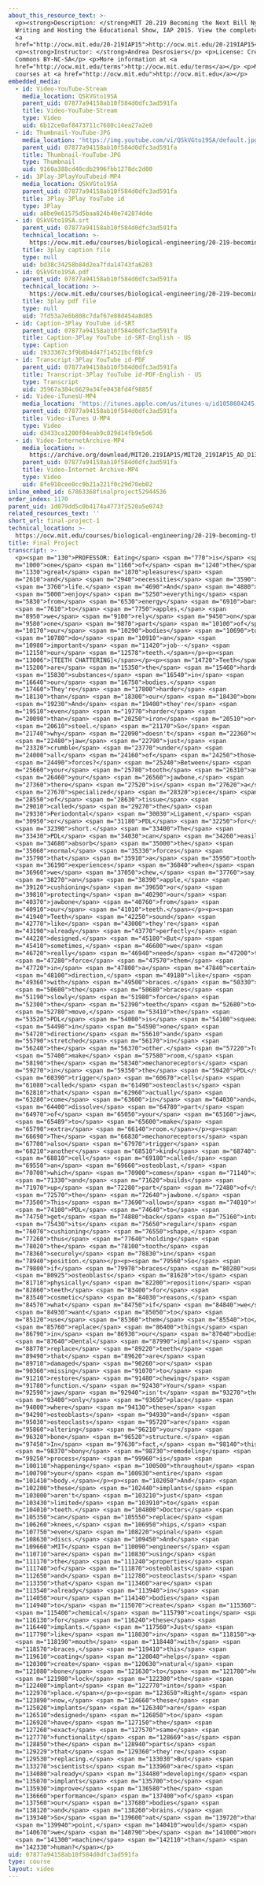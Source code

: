 ```yaml
---
about_this_resource_text: >-
  <p><strong>Description: </strong>MIT 20.219 Becoming the Next Bill Nye:
  Writing and Hosting the Educational Show, IAP 2015. View the complete course:
  <a
  href="http://ocw.mit.edu/20-219IAP15">http://ocw.mit.edu/20-219IAP15</a>.</p>
  <p><strong>Instructor: </strong>Andrea Desrosiers</p> <p>License: Creative
  Commons BY-NC-SA</p> <p>More information at <a
  href="http://ocw.mit.edu/terms">http://ocw.mit.edu/terms</a></p> <p>More
  courses at <a href="http://ocw.mit.edu">http://ocw.mit.edu</a></p>
embedded_media:
  - id: Video-YouTube-Stream
    media_location: QSkVGto19SA
    parent_uid: 07877a94158ab10f584d0dfc3ad591fa
    title: Video-YouTube-Stream
    type: Video
    uid: 6b12ce0af8473711c7680c14ea27a2e8
  - id: Thumbnail-YouTube-JPG
    media_location: 'https://img.youtube.com/vi/QSkVGto19SA/default.jpg'
    parent_uid: 07877a94158ab10f584d0dfc3ad591fa
    title: Thumbnail-YouTube-JPG
    type: Thumbnail
    uid: 9160a388cd40cdb2996fbb1278dc2d00
  - id: 3Play-3PlayYouTubeid-MP4
    media_location: QSkVGto19SA
    parent_uid: 07877a94158ab10f584d0dfc3ad591fa
    title: 3Play-3Play YouTube id
    type: 3Play
    uid: a8be9e61575d5baa824b40e742874d4e
  - id: QSkVGto19SA.srt
    parent_uid: 07877a94158ab10f584d0dfc3ad591fa
    technical_location: >-
      https://ocw.mit.edu/courses/biological-engineering/20-219-becoming-the-next-bill-nye-writing-and-hosting-the-educational-show-january-iap-2015/student-projects/andrea-desrosierss-project/final-project-1/QSkVGto19SA.srt
    title: 3play caption file
    type: null
    uid: bd38c34258b84d2ea7fda14743fa6203
  - id: QSkVGto19SA.pdf
    parent_uid: 07877a94158ab10f584d0dfc3ad591fa
    technical_location: >-
      https://ocw.mit.edu/courses/biological-engineering/20-219-becoming-the-next-bill-nye-writing-and-hosting-the-educational-show-january-iap-2015/student-projects/andrea-desrosierss-project/final-project-1/QSkVGto19SA.pdf
    title: 3play pdf file
    type: null
    uid: 7fd53a7e6b808c7daf67e88d454a8d85
  - id: Caption-3Play YouTube id-SRT
    parent_uid: 07877a94158ab10f584d0dfc3ad591fa
    title: Caption-3Play YouTube id-SRT-English - US
    type: Caption
    uid: 1933367c3f9b8b4d47f14521bcf8bfc9
  - id: Transcript-3Play YouTube id-PDF
    parent_uid: 07877a94158ab10f584d0dfc3ad591fa
    title: Transcript-3Play YouTube id-PDF-English - US
    type: Transcript
    uid: 35967a384c6629a34fe0438fd4f9885f
  - id: Video-iTunesU-MP4
    media_location: 'https://itunes.apple.com/us/itunes-u/id1058604245'
    parent_uid: 07877a94158ab10f584d0dfc3ad591fa
    title: Video-iTunes U-MP4
    type: Video
    uid: d3433ca1200f04eab9c029d14fb9e5d6
  - id: Video-InternetArchive-MP4
    media_location: >-
      https://archive.org/download/MIT20.219IAP15/MIT20_219IAP15_AD_D13_Final_Project_360p.mp4
    parent_uid: 07877a94158ab10f584d0dfc3ad591fa
    title: Video-Internet Archive-MP4
    type: Video
    uid: 8fe910cee0cc9b21a221f0c29d70eb02
inline_embed_id: 67863368finalproject52944536
order_index: 1170
parent_uid: 1d079dd5c0b4174a4773f2520a5e0743
related_resources_text: ''
short_url: final-project-1
technical_location: >-
  https://ocw.mit.edu/courses/biological-engineering/20-219-becoming-the-next-bill-nye-writing-and-hosting-the-educational-show-january-iap-2015/student-projects/andrea-desrosierss-project/final-project-1
title: Final Project
transcript: >-
  <p><span m="130">PROFESSOR: Eating</span> <span m="770">is</span> <span
  m="1000">one</span> <span m="1160">of</span> <span m="1240">the</span> <span
  m="1330">great</span> <span m="1870">pleasures</span> <span
  m="2610">and</span> <span m="2940">necessities</span> <span m="3590">of</span>
  <span m="3760">life.</span> <span m="4690">And</span> <span m="4880">to</span>
  <span m="5000">enjoy</span> <span m="5250">everything</span> <span
  m="5830">from</span> <span m="6530">energy</span> <span m="6910">bars</span>
  <span m="7610">to</span> <span m="7750">apples,</span> <span
  m="8950">we</span> <span m="9100">rely</span> <span m="9450">on</span> <span
  m="9580">one</span> <span m="9870">part</span> <span m="10100">of</span> <span
  m="10170">our</span> <span m="10290">bodies</span> <span m="10690">to</span>
  <span m="10780">do</span> <span m="10910">an</span> <span
  m="10980">important</span> <span m="11420">job--</span> <span
  m="12150">our</span> <span m="12578">teeth.</span></p><p><span
  m="13006">[TEETH CHATTERING]</span></p><p><span m="14720">Teeth</span> <span
  m="15200">are</span> <span m="15350">the</span> <span m="15460">hardest</span>
  <span m="15830">substances</span> <span m="16540">in</span> <span
  m="16640">our</span> <span m="16750">bodies.</span> <span
  m="17460">They're</span> <span m="17800">harder</span> <span
  m="18130">than</span> <span m="18300">our</span> <span m="18430">bones.</span>
  <span m="19230">And</span> <span m="19400">they're</span> <span
  m="19510">even</span> <span m="19770">harder</span> <span
  m="20090">than</span> <span m="20250">iron</span> <span m="20510">or</span>
  <span m="20610">steel.</span> <span m="21170">So</span> <span
  m="21740">why</span> <span m="22090">doesn't</span> <span m="22360">our</span>
  <span m="22480">jaw</span> <span m="22790">just</span> <span
  m="23320">crumble</span> <span m="23770">under</span> <span
  m="24000">all</span> <span m="24160">of</span> <span m="24250">those</span>
  <span m="24490">forces?</span> <span m="25240">Between</span> <span
  m="25660">your</span> <span m="25780">tooth</span> <span m="26310">and</span>
  <span m="26460">your</span> <span m="26560">jawbone,</span> <span
  m="27360">there</span> <span m="27520">is</span> <span m="27620">a</span>
  <span m="27670">specialized</span> <span m="28320">piece</span> <span
  m="28550">of</span> <span m="28630">tissue</span> <span
  m="29010">called</span> <span m="29270">the</span> <span
  m="29330">Periodontal</span> <span m="30030">Ligament,</span> <span
  m="30950">or</span> <span m="31180">PDL</span> <span m="32250">for</span>
  <span m="32390">short.</span> <span m="33400">The</span> <span
  m="33430">PDL</span> <span m="34030">can</span> <span m="34260">easily</span>
  <span m="34680">absorb</span> <span m="35000">the</span> <span
  m="35060">normal</span> <span m="35330">forces</span> <span
  m="35790">that</span> <span m="35910">a</span> <span m="35950">tooth</span>
  <span m="36190">experiences</span> <span m="36840">when</span> <span
  m="36960">we</span> <span m="37050">chew,</span> <span m="37760">say,</span>
  <span m="38270">an</span> <span m="38390">apple,</span> <span
  m="39120">cushioning</span> <span m="39650">or</span> <span
  m="39810">protecting</span> <span m="40290">our</span> <span
  m="40370">jawbone</span> <span m="40760">from</span> <span
  m="40910">our</span> <span m="41010">teeth.</span></p><p><span
  m="41940">Teeth</span> <span m="42250">sound</span> <span
  m="42770">like</span> <span m="43000">they're</span> <span
  m="43190">already</span> <span m="43770">perfectly</span> <span
  m="44220">designed.</span> <span m="45180">But</span> <span
  m="45410">sometimes,</span> <span m="46600">we</span> <span
  m="46720">really</span> <span m="46940">need</span> <span m="47200">to</span>
  <span m="47280">force</span> <span m="47570">them</span> <span
  m="47720">in</span> <span m="47800">a</span> <span m="47840">certain</span>
  <span m="48100">direction,</span> <span m="49180">like</span> <span
  m="49360">with</span> <span m="49500">braces.</span> <span m="50330">As</span>
  <span m="50600">the</span> <span m="50680">braces</span> <span
  m="51190">slowly</span> <span m="51980">force</span> <span
  m="52300">the</span> <span m="52390">teeth</span> <span m="52680">to</span>
  <span m="52780">move,</span> <span m="53410">the</span> <span
  m="53520">PDL</span> <span m="54000">is</span> <span m="54100">squeezed</span>
  <span m="54490">in</span> <span m="54590">one</span> <span
  m="54720">direction</span> <span m="55610">and</span> <span
  m="55790">stretched</span> <span m="56170">in</span> <span
  m="56240">the</span> <span m="56370">other.</span> <span m="57220">To</span>
  <span m="57400">make</span> <span m="57580">room,</span> <span
  m="58190">the</span> <span m="58340">mechanoreceptors</span> <span
  m="59270">in</span> <span m="59350">the</span> <span m="59420">PDL</span>
  <span m="60390">trigger</span> <span m="60670">cells</span> <span
  m="61080">called</span> <span m="61490">osteoclasts</span> <span
  m="62810">that</span> <span m="62960">actually</span> <span
  m="63280">come</span> <span m="63600">in</span> <span m="64030">and</span>
  <span m="64400">dissolve</span> <span m="64780">part</span> <span
  m="64970">of</span> <span m="65050">your</span> <span m="65160">jaw</span>
  <span m="65489">to</span> <span m="65600">make</span> <span
  m="65790">extra</span> <span m="66140">room.</span></p><p><span
  m="66690">The</span> <span m="66830">mechanoreceptors</span> <span
  m="67700">also</span> <span m="67970">trigger</span> <span
  m="68210">another</span> <span m="68510">kind</span> <span m="68740">of</span>
  <span m="68810">cell</span> <span m="69180">called</span> <span
  m="69550">an</span> <span m="69660">osteoblast,</span> <span
  m="70700">which</span> <span m="70900">comes</span> <span m="71140">in</span>
  <span m="71330">and</span> <span m="71620">builds</span> <span
  m="71970">up</span> <span m="72280">part</span> <span m="72480">of</span>
  <span m="72570">the</span> <span m="72640">jawbone.</span> <span
  m="73500">This</span> <span m="73690">allows</span> <span m="74010">the</span>
  <span m="74100">PDL</span> <span m="74640">to</span> <span
  m="74750">get</span> <span m="74880">back</span> <span m="75160">into</span>
  <span m="75430">its</span> <span m="75650">regular</span> <span
  m="76070">cushioning</span> <span m="76550">shape,</span> <span
  m="77260">thus</span> <span m="77640">holding</span> <span
  m="78020">the</span> <span m="78100">tooth</span> <span
  m="78360">securely</span> <span m="78830">in</span> <span
  m="78940">position.</span></p><p><span m="79560">So</span> <span
  m="79800">if</span> <span m="79970">braces</span> <span m="80280">use</span>
  <span m="80925">osteoblasts</span> <span m="81620">to</span> <span
  m="81710">physically</span> <span m="82200">reposition</span> <span
  m="82860">teeth</span> <span m="83400">for</span> <span
  m="83540">cosmetic</span> <span m="84030">reasons,</span> <span
  m="84570">what</span> <span m="84750">if</span> <span m="84840">we</span>
  <span m="84930">want</span> <span m="85050">to</span> <span
  m="85120">use</span> <span m="85360">them</span> <span m="85540">to</span>
  <span m="85760">replace</span> <span m="86400">things</span> <span
  m="86790">in</span> <span m="86930">our</span> <span m="87040">bodies?</span>
  <span m="87640">Dental</span> <span m="87990">implants</span> <span
  m="88770">replace</span> <span m="89220">teeth</span> <span
  m="89490">that</span> <span m="89620">are</span> <span
  m="89710">damaged</span> <span m="90260">or</span> <span
  m="90360">missing</span> <span m="91070">to</span> <span
  m="91210">restore</span> <span m="91480">chewing</span> <span
  m="91780">function.</span> <span m="92430">Your</span> <span
  m="92590">jaw</span> <span m="92940">isn't</span> <span m="93270">the</span>
  <span m="93400">only</span> <span m="93650">place</span> <span
  m="94000">where</span> <span m="94130">these</span> <span
  m="94290">osteoblasts</span> <span m="94930">and</span> <span
  m="95030">osteoclasts</span> <span m="95720">are</span> <span
  m="95860">altering</span> <span m="96210">your</span> <span
  m="96320">bone</span> <span m="96520">structure.</span> <span
  m="97450">In</span> <span m="97630">fact,</span> <span m="98140">this</span>
  <span m="98370">bony</span> <span m="98730">remodeling</span> <span
  m="99250">process</span> <span m="99960">is</span> <span
  m="100110">happening</span> <span m="100500">throughout</span> <span
  m="100790">your</span> <span m="100930">entire</span> <span
  m="101410">body.</span></p><p><span m="102050">And</span> <span
  m="102200">these</span> <span m="102440">implants</span> <span
  m="103000">aren't</span> <span m="103210">just</span> <span
  m="103430">limited</span> <span m="103910">to</span> <span
  m="104010">teeth.</span> <span m="104800">Doctors</span> <span
  m="105350">can</span> <span m="105550">replace</span> <span
  m="106260">knees,</span> <span m="106950">hips,</span> <span
  m="107750">even</span> <span m="108220">spinal</span> <span
  m="108630">discs.</span> <span m="109450">And</span> <span
  m="109660">MIT</span> <span m="110090">engineers</span> <span
  m="110710">are</span> <span m="110830">using</span> <span
  m="111170">the</span> <span m="111240">properties</span> <span
  m="111740">of</span> <span m="111870">osteoblasts</span> <span
  m="112650">and</span> <span m="112780">osteoclasts</span> <span
  m="113350">that</span> <span m="113460">are</span> <span
  m="113540">already</span> <span m="113940">in</span> <span
  m="114050">our</span> <span m="114140">bodies</span> <span
  m="114940">to</span> <span m="115070">create</span> <span m="115360">a</span>
  <span m="115400">chemical</span> <span m="115790">coating</span> <span
  m="116130">for</span> <span m="116240">these</span> <span
  m="116440">implants.</span> <span m="117560">Just</span> <span
  m="117790">like</span> <span m="118030">in</span> <span m="118150">a</span>
  <span m="118190">mouth</span> <span m="118440">with</span> <span
  m="118570">braces,</span> <span m="119410">this</span> <span
  m="119610">coating</span> <span m="120040">helps</span> <span
  m="120300">create</span> <span m="120630">natural</span> <span
  m="121080">bone</span> <span m="121630">to</span> <span m="121780">help</span>
  <span m="121980">lock</span> <span m="122300">the</span> <span
  m="122400">implant</span> <span m="122770">into</span> <span
  m="122970">place.</span></p><p><span m="123650">Right</span> <span
  m="123890">now,</span> <span m="124660">these</span> <span
  m="125020">implants</span> <span m="126340">are</span> <span
  m="126510">designed</span> <span m="126850">to</span> <span
  m="126920">have</span> <span m="127150">the</span> <span
  m="127260">exact</span> <span m="127570">same</span> <span
  m="127770">functionality</span> <span m="128669">as</span> <span
  m="128850">the</span> <span m="128940">parts</span> <span
  m="129229">that</span> <span m="129360">they're</span> <span
  m="129530">replacing.</span> <span m="133030">But</span> <span
  m="133270">scientists</span> <span m="133960">are</span> <span
  m="134080">already</span> <span m="134480">developing</span> <span
  m="135070">implants</span> <span m="135700">to</span> <span
  m="135930">improve</span> <span m="136580">the</span> <span
  m="136660">performance</span> <span m="137400">of</span> <span
  m="137560">our</span> <span m="137680">bodies</span> <span
  m="138120">and</span> <span m="138260">brains.</span> <span
  m="139340">So</span> <span m="139600">at</span> <span m="139720">that</span>
  <span m="139940">point,</span> <span m="140410">would</span> <span
  m="140670">we</span> <span m="140790">be</span> <span m="141000">more</span>
  <span m="141300">machine</span> <span m="142110">than</span> <span
  m="142330">human?</span></p>
uid: 07877a94158ab10f584d0dfc3ad591fa
type: course
layout: video
---
```


